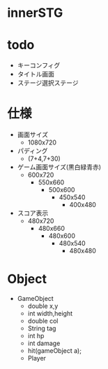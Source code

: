 # innerSTG

# todo
- キーコンフィグ
- タイトル画面
- ステージ選択ステージ
# 仕様
- 画面サイズ
  - 1080x720
- パディング
  - (7+4,7+30)
- ゲーム画面サイズ(黒白緑青赤)
  - 600x720
    - 550x660
      - 500x600
        - 450x540
          - 400x480
- スコア表示
  - 480x720
    - 480x660
      - 480x600
        - 480x540
          - 480x480
# Object
- GameObject
    - double x,y
    - int width,height
    - double col
    - String tag
    - int hp
    - int damage
    - hit(gameObject a);
  - Player